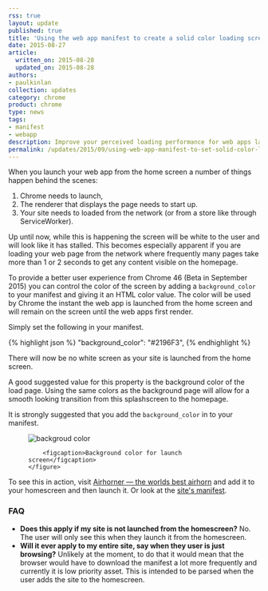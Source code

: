 ```yaml
---
rss: true
layout: update
published: true
title: 'Using the web app manifest to create a solid color loading screen'
date: 2015-08-27
article:
  written_on: 2015-08-28
  updated_on: 2015-08-28
authors:
- paulkinlan
collection: updates
category: chrome
product: chrome
type: news
tags:
- manifest
- webapp
description: Improve your perceived loading performance for web apps launched from the homescreen.
permalink: /updates/2015/09/using-web-app-manifest-to-set-solid-color-loading-screen.html
---
```


When you launch your web app from the home screen a number of things happen behind the
scenes:

1. Chrome needs to launch,
2. The renderer that displays the page needs to start up.
3. Your site needs to loaded from the network (or from a store like through ServiceWorker).

Up until now, while this is happening the screen will be white to the user and will look like
it has stalled. This becomes especially apparent if you are loading your web page from the 
network where frequently many pages take more than 1 or 2 seconds to get any content
visible on the homepage.

To provide a better user experience from Chrome 46 (Beta in September 2015) you can control the color
of the screen by adding a `background_color` to your manifest and giving it an HTML 
color value. The color will be used by Chrome the instant the web app is launched from the
home screen and will remain on the screen until the web apps first render.

Simply set the following in your manifest.

{% highlight json %}
"background_color": "#2196F3",
{% endhighlight %}

There will now be no white screen as your site is launched from the home screen.

A good suggested value for this property is the background color of the load page.  Using the 
same colors as the background page will allow for a smooth looking transition from this
splashscreen to the homepage.

It is strongly suggested that you add the `background_color` in to your manifest.

<div class="clear g-wide--full">
    <figure class="fluid">
        <img src="images/background-color.png" alt="backgroud color">

        <figcaption>Background color for launch screen</figcaption>
    </figure>
</div>

<div class="clear"></div>

To see this in action, visit <a href="https://airhorner.com">Airhorner &mdash; the worlds best airhorn</a> 
and add it to your homescreen and then launch it. Or look at the <a href="https://airhorner.com/manifest.json">site's manifest</a>.

### FAQ

* <strong>Does this apply if my site is not launched from the homescreen?</strong>
  No. The user will only see this when they launch it from the homescreen.
* <strong>Will it ever apply to my entire site, say when they user is just browsing?</strong>
  Unlikely at the moment, to do that it would mean that the browser would have to download the manifest
  a lot more frequently and currently it is low priority asset. This is intended to be parsed when 
  the user adds the site to the homescreen.